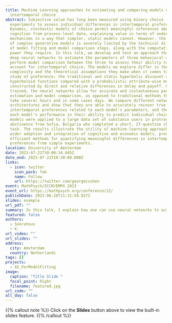 ```yaml
---
title: Machine Learning approaches to estimating and comparing models of
  intertemporal choice
abstract: Subjective value has long been measured using binary choice
  experiments to assess individual differences in intertemporal preferences.
  Dynamic, stochastic models of choice permit meaningful inferences about
  cognition from process-level data, explaining value in terms of underlying
  mechanisms in a way that simpler, static models cannot. However, the usability
  of complex generative models is severely limited by the technical difficulty
  of model fitting and model comparison steps, along with the computational
  power they require. In this talk, we develop and test an approach that uses
  deep neural networks to estimate the parameters of three behavioral models and
  perform model comparison between the three to assess their ability to better
  account for intertemporal choice. The models we explore differ in their
  complexity and the theoretical assumptions they make when it comes to the
  study of preference; the traditional and static hyperbolic discount and
  hyperboloid functions compared with a probabilistic attribute-wise model
  constructed by direct and relative differences in delay and payoff. Once
  trained, the neural networks allow for accurate and instantaneous parameter
  estimation and model comparison, as opposed to traditional methods that can
  take several hours and in some cases days. We compare different network
  architectures and show that they are able to accurately recover true
  intertemporal preferences related to each model's parameters, and then compare
  each model's performance in their ability to predict individual choice. The
  models were applied to a large data set of substance users in protracted
  abstinence from Sofia, Bulgaria who completed a short, 27-question choice
  task. The results illustrate the utility of machine-learning approaches for
  wider adoption and integration of cognitive and economic models, providing
  efficient methods for quantifying meaningful differences in intertemporal
  preferences from simple experiments.
location: University of Amsterdam
date: 2023-07-21T10:00:34.945Z
date_end: 2023-07-21T10:30:00.000Z
links:
  - icon: twitter
    icon_pack: fab
    name: Follow
    url: https://twitter.com/georgecushen
event: MathPsych/ICCM/EMPG 2023
event_url: https://mathpsych.org/conference/12/
publishDate: 2023-06-28T11:31:59.927Z
slides: example
url_pdf: ""
summary: In this talk, I explain how one can use neural networks to automate model fitting and model comparison for three models of intertemporal choice. The method developed here can be applied to any arbitrary model. 
featured: false
authors:
  - Sokratous
  - K.
url_video: ""
url_slides: ""
address:
  city: Amsterdam
  country: Netherlands
tags: []
projects:
  - AI_ForModelFitting
image:
  caption: "Title Slide "
  focal_point: Right
  filename: featured.jpg
url_code: ""
all_day: false
---
```


{{% callout note %}}
Click on the **Slides** button above to view the built-in slides feature.
{{% /callout %}}





